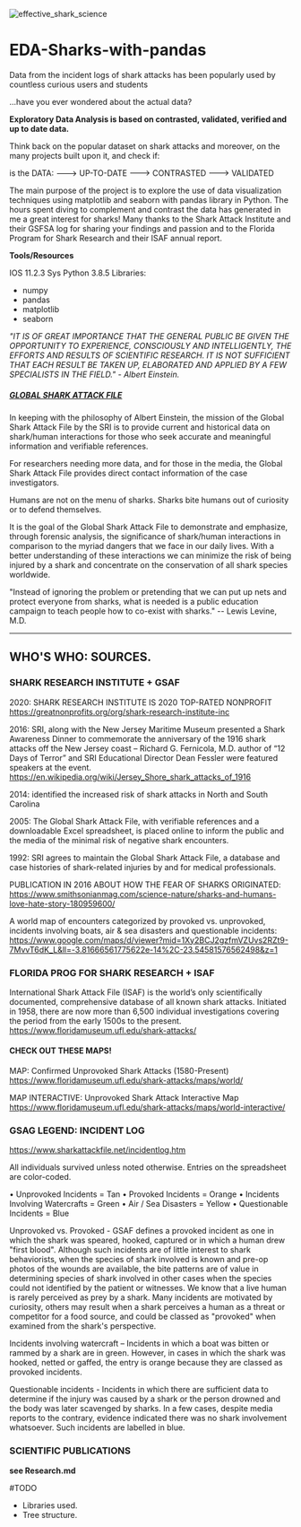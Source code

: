 
![effective_shark_science](https://user-images.githubusercontent.com/76251622/113678730-424a0800-96bf-11eb-8055-7d86e28dfb1c.jpg)


# EDA-Sharks-with-pandas


Data from the incident logs of shark attacks has been popularly used by countless curious users and students

...have you ever wondered about the actual data?


**Exploratory Data Analysis is based on contrasted, validated, verified and up to date data.**

Think back on the popular dataset on shark attacks and moreover, on the many projects built upon it, and check if:



is the DATA:
   ---> UP-TO-DATE
   ---> CONTRASTED
   ---> VALIDATED


The main purpose of the project is to explore the use of data visualization techniques using matplotlib and seaborn with pandas library in Python.
The hours spent diving to complement and contrast the data has generated in me a great interest for sharks! 
Many thanks to the Shark Attack Institute and their GSFSA log for sharing your findings and passion and to the Florida Program for Shark Research and their ISAF annual report. 




**Tools/Resources**

IOS 11.2.3
Sys
Python 3.8.5
Libraries:
- numpy
- pandas
- matplotlib
- seaborn




_"IT IS OF GREAT IMPORTANCE THAT THE GENERAL PUBLIC BE GIVEN THE OPPORTUNITY TO EXPERIENCE, CONSCIOUSLY AND INTELLIGENTLY, THE EFFORTS AND RESULTS OF SCIENTIFIC RESEARCH.  IT IS NOT SUFFICIENT THAT EACH RESULT BE TAKEN UP, ELABORATED AND APPLIED BY A FEW SPECIALISTS IN THE FIELD."_
*- Albert Einstein.*
     
          
          


##### [GLOBAL SHARK ATTACK FILE](https://www.sharks.org/global-shark-attack-file)


In keeping with the philosophy of Albert Einstein, the mission of the Global Shark Attack File by the SRI is to provide current and historical data on shark/human interactions for those who seek accurate and meaningful information and verifiable references.

For researchers needing more data, and for those in the media, the Global Shark Attack File provides direct contact information of the case investigators.

Humans are not on the menu of sharks. Sharks bite humans out of curiosity or to defend themselves.

It is the goal of the Global Shark Attack File to demonstrate and emphasize, through forensic analysis, the significance of shark/human interactions in comparison to the myriad dangers that we face in our daily lives. With a better understanding of these interactions we can minimize the risk of being injured by a shark and concentrate on the conservation of all shark species worldwide.

"Instead of ignoring the problem or pretending that we can put up nets and protect everyone from sharks, what is needed is a public education campaign to teach people how to co-exist with sharks."
  -- Lewis Levine, M.D.


-------





## WHO'S WHO: SOURCES.
   
     
     

### SHARK RESEARCH INSTITUTE + GSAF 


2020:
SHARK RESEARCH INSTITUTE IS 2020 TOP-RATED NONPROFIT 
https://greatnonprofits.org/org/shark-research-institute-inc


2016:
SRI, along with the New Jersey Maritime Museum presented a Shark Awareness Dinner to commemorate the anniversary of the 1916 shark attacks off the New Jersey coast – Richard G. Fernicola, M.D. author of “12 Days of Terror” and SRI Educational Director Dean Fessler were featured speakers at the event.
https://en.wikipedia.org/wiki/Jersey_Shore_shark_attacks_of_1916

2014:
identified the increased risk of shark attacks in North and South Carolina

2005:
The Global Shark Attack File, with verifiable references and a downloadable Excel spreadsheet, is placed online to inform the public and the media of the minimal risk of negative shark encounters.

1992:
SRI agrees to maintain the Global Shark Attack File, a database and case histories of shark-related injuries by and for medical professionals.


PUBLICATION IN 2016 ABOUT HOW THE FEAR OF SHARKS ORIGINATED:
https://www.smithsonianmag.com/science-nature/sharks-and-humans-love-hate-story-180959600/


A world map of encounters categorized by provoked vs. unprovoked, incidents involving boats, air & sea disasters and questionable incidents: https://www.google.com/maps/d/viewer?mid=1Xy2BCJ2gzfmVZUvs2RZt9-7MvvT6dK_L&ll=-3.81666561775622e-14%2C-23.54581576562498&z=1
   
     
     


### FLORIDA PROG FOR SHARK RESEARCH + ISAF

International Shark Attack File (ISAF) is the world’s only scientifically documented, comprehensive database of all known shark attacks. Initiated in 1958, there are now more than 6,500 individual investigations covering the period from the early 1500s to the present.
https://www.floridamuseum.ufl.edu/shark-attacks/



#### CHECK OUT THESE MAPS!

MAP: Confirmed Unprovoked Shark Attacks (1580-Present) https://www.floridamuseum.ufl.edu/shark-attacks/maps/world/

MAP INTERACTIVE: Unprovoked Shark Attack Interactive Map
https://www.floridamuseum.ufl.edu/shark-attacks/maps/world-interactive/

  
    
### GSAG LEGEND: INCIDENT LOG


https://www.sharkattackfile.net/incidentlog.htm


All individuals survived unless noted otherwise.
Entries on the spreadsheet are color-coded.

• Unprovoked Incidents = Tan
• Provoked Incidents = Orange
• Incidents Involving Watercrafts = Green
• Air / Sea Disasters = Yellow
• Questionable Incidents = Blue

Unprovoked vs. Provoked - GSAF defines a provoked incident as one in which the shark was speared, hooked, captured or in which a human drew "first blood". Although such incidents are of little interest to shark behaviorists, when the species of shark involved is known and pre-op photos of the wounds are available, the bite patterns are of value in determining species of shark involved in other cases when the species could not identified by the patient or witnesses. We know that a live human is rarely perceived as prey by a shark. Many incidents are motivated by curiosity, others may result when a shark perceives a human as a threat or competitor for a food source, and could be classed as "provoked" when examined from the shark's perspective.

Incidents involving watercraft – Incidents in which a boat was bitten or rammed by a shark are in green. However, in cases in which the shark was hooked, netted or gaffed, the entry is orange because they are classed as provoked incidents.

Questionable incidents - Incidents in which there are sufficient data to determine if the injury was caused by a shark or the person drowned and the body was later scavenged by sharks. In a few cases, despite media reports to the contrary, evidence indicated there was no shark involvement whatsoever. Such incidents are labelled in blue.


### SCIENTIFIC PUBLICATIONS


**see Research.md**

#TODO
- Libraries used. 
- Tree structure.

